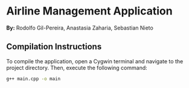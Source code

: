 # Airline Management Application

**By:** Rodolfo Gil-Pereira, Anastasia Zaharia, Sebastian Nieto

## Compilation Instructions

To compile the application, open a Cygwin terminal and navigate to the project directory. Then, execute the following command:

```sh
g++ main.cpp -o main
